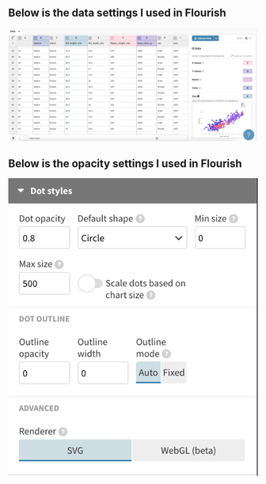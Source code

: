 ## Below is the data settings I used in Flourish

![FlourishData](img/FlourishData.png)

## Below is the opacity settings I used in Flourish

![FlourishVisSettings](img/FlourishVisSettings.png)